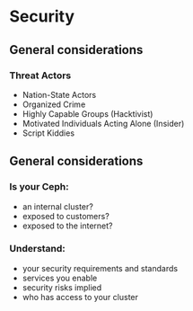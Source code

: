 <!-- .slide: data-state="section-break" id="section-break-2.1" data-timing="10s" -->
# Security 


<!-- .slide: data-state="normal" id="sec-general-0" data-timing="20s" data-menu-title="Thread Actors" -->
## General considerations

### Threat Actors

* Nation-State Actors
* Organized Crime
* Highly Capable Groups (Hacktivist)
* Motivated Individuals Acting Alone (Insider)
* Script Kiddies


<!-- .slide: data-state="normal" id="sec-general-1" data-timing="20s" data-menu-title="General considerations" -->
## General considerations

### Is your Ceph:
* an internal cluster?
* exposed to customers?
* exposed to the internet?

### Understand:
* your security requirements and standards
* services you enable
* security risks implied
* who has access to your cluster


